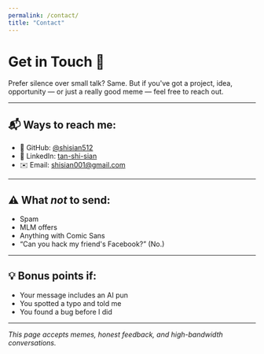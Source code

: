 ```yaml
---
permalink: /contact/
title: "Contact"
---
```


# Get in Touch 📡

Prefer silence over small talk? Same. But if you've got a project, idea, opportunity — or just a really good meme — feel free to reach out.

---

## 📬 Ways to reach me:

- 🐙 GitHub: [@shisian512](https://github.com/shisian512)  
- 💼 LinkedIn: [tan-shi-sian](https://www.linkedin.com/in/tan-shi-sian)  
- ✉️ Email: [shisian001@gmail.com](shisian001@gmail.com)

---

## ⚠️ What *not* to send:
- Spam  
- MLM offers  
- Anything with Comic Sans  
- “Can you hack my friend's Facebook?” (No.)

---

## 💡 Bonus points if:
- Your message includes an AI pun  
- You spotted a typo and told me  
- You found a bug before I did

---

*This page accepts memes, honest feedback, and high-bandwidth conversations.*
